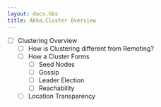 ```yaml
---
layout: docs.hbs
title: Akka.Cluster Overview
---
```



* [ ] Clustering Overview
    * [ ] How is Clustering different from Remoting?
    * [ ] How a Cluster Forms
        * [ ] Seed Nodes
        * [ ] Gossip
        * [ ] Leader Election
        * [ ] Reachability
    * [ ] Location Transparency